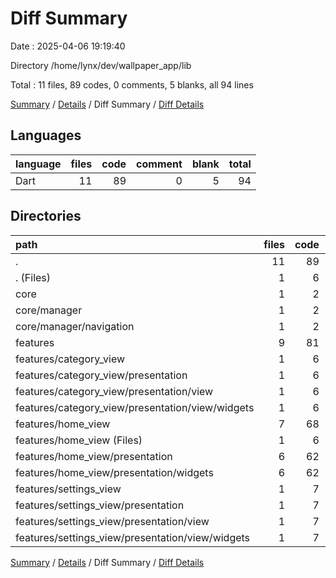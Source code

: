 # Diff Summary

Date : 2025-04-06 19:19:40

Directory /home/lynx/dev/wallpaper_app/lib

Total : 11 files,  89 codes, 0 comments, 5 blanks, all 94 lines

[Summary](results.md) / [Details](details.md) / Diff Summary / [Diff Details](diff-details.md)

## Languages
| language | files | code | comment | blank | total |
| :--- | ---: | ---: | ---: | ---: | ---: |
| Dart | 11 | 89 | 0 | 5 | 94 |

## Directories
| path | files | code | comment | blank | total |
| :--- | ---: | ---: | ---: | ---: | ---: |
| . | 11 | 89 | 0 | 5 | 94 |
| . (Files) | 1 | 6 | 0 | 1 | 7 |
| core | 1 | 2 | 0 | -1 | 1 |
| core/manager | 1 | 2 | 0 | -1 | 1 |
| core/manager/navigation | 1 | 2 | 0 | -1 | 1 |
| features | 9 | 81 | 0 | 5 | 86 |
| features/category_view | 1 | 6 | 0 | 0 | 6 |
| features/category_view/presentation | 1 | 6 | 0 | 0 | 6 |
| features/category_view/presentation/view | 1 | 6 | 0 | 0 | 6 |
| features/category_view/presentation/view/widgets | 1 | 6 | 0 | 0 | 6 |
| features/home_view | 7 | 68 | 0 | 5 | 73 |
| features/home_view (Files) | 1 | 6 | 0 | -1 | 5 |
| features/home_view/presentation | 6 | 62 | 0 | 6 | 68 |
| features/home_view/presentation/widgets | 6 | 62 | 0 | 6 | 68 |
| features/settings_view | 1 | 7 | 0 | 0 | 7 |
| features/settings_view/presentation | 1 | 7 | 0 | 0 | 7 |
| features/settings_view/presentation/view | 1 | 7 | 0 | 0 | 7 |
| features/settings_view/presentation/view/widgets | 1 | 7 | 0 | 0 | 7 |

[Summary](results.md) / [Details](details.md) / Diff Summary / [Diff Details](diff-details.md)